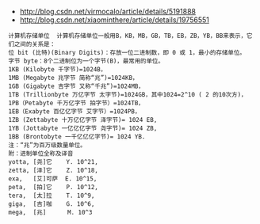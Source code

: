 * http://blog.csdn.net/virmocalo/article/details/5191888
* http://blog.csdn.net/xiaominthere/article/details/19756551
```
计算机存储单位  计算机存储单位一般用B，KB，MB，GB，TB，EB，ZB，YB，BB来表示，它们之间的关系是：
位 bit (比特)(Binary Digits)：存放一位二进制数，即 0 或 1，最小的存储单位。
字节 byte：8个二进制位为一个字节(B)，最常用的单位。
1KB (Kilobyte 千字节)=1024B，
1MB (Megabyte 兆字节 简称“兆”)=1024KB，
1GB (Gigabyte 吉字节 又称“千兆”)=1024MB，
1TB (Trillionbyte 万亿字节 太字节)=1024GB，其中1024=2^10 ( 2 的10次方)，
1PB（Petabyte 千万亿字节 拍字节）=1024TB，
1EB（Exabyte 百亿亿字节 艾字节）=1024PB，
1ZB (Zettabyte 十万亿亿字节 泽字节)= 1024 EB,
1YB (Jottabyte 一亿亿亿字节 尧字节)= 1024 ZB,
1BB (Brontobyte 一千亿亿亿字节)= 1024 YB.
注：“兆”为百万级数量单位。
附：进制单位全称及译音
yotta, [尧]它    Y. 10^21, 
zetta, [泽]它    Z. 10^18, 
exa,   [艾]可萨  E. 10^15, 
peta,  [拍]它    P. 10^12, 
tera,  [太]拉    T. 10^9, 
giga,  [吉]咖    G. 10^6, 
mega,  [兆]      M. 10^3
```

